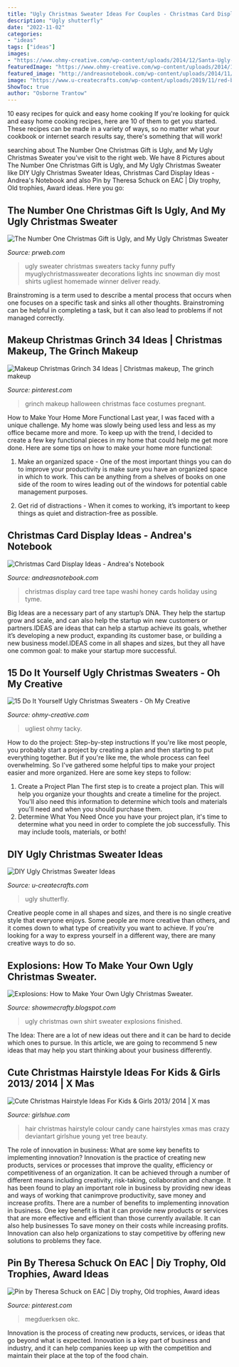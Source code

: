 ```yaml
---
title: "Ugly Christmas Sweater Ideas For Couples - Christmas Card Display Ideas"
description: "Ugly shutterfly"
date: "2022-11-02"
categories:
- "ideas"
tags: ["ideas"]
images:
- "https://www.ohmy-creative.com/wp-content/uploads/2014/12/Santa-Ugly-Christmas-Sweater-e1417922175279.jpg"
featuredImage: "https://www.ohmy-creative.com/wp-content/uploads/2014/12/Santa-Ugly-Christmas-Sweater-e1417922175279.jpg"
featured_image: "http://andreasnotebook.com/wp-content/uploads/2014/11/1.23.jpg"
image: "https://www.u-createcrafts.com/wp-content/uploads/2019/11/red-bow-sweater-518x700.jpg"
ShowToc: true
author: "Osborne Trantow"
---
```



10 easy recipes for quick and easy home cooking
If you're looking for quick and easy home cooking recipes, here are 10 of them to get you started. These recipes can be made in a variety of ways, so no matter what your cookbook or internet search results say, there's something that will work!

	

		
searching about The Number One Christmas Gift is Ugly, and My Ugly Christmas Sweater you've visit to the right web. We have 8 Pictures about The Number One Christmas Gift is Ugly, and My Ugly Christmas Sweater like DIY Ugly Christmas Sweater Ideas, Christmas Card Display Ideas - Andrea&#039;s Notebook and also Pin by Theresa Schuck on EAC | Diy trophy, Old trophies, Award ideas. Here you go:
		
    
## The Number One Christmas Gift Is Ugly, And My Ugly Christmas Sweater

<img loading=lazy src="http://ww1.prweb.com/prfiles/2011/11/16/8961169/my-ugly-christmas-sweater-5-annemarieblackman.JPG" onerror="this.onerror=null;this.src='https://tse1.mm.bing.net/th?id=OIP.tJ3P6uFMT3rSZlSCUB8xOAHaKu&amp;pid=15.1';" alt="The Number One Christmas Gift is Ugly, and My Ugly Christmas Sweater">

_Source: prweb.com_

>ugly sweater christmas sweaters tacky funny puffy myuglychristmassweater decorations lights inc snowman diy most shirts ugliest homemade winner deliver ready. 

	

Brainstroming is a term used to describe a mental process that occurs when one focuses on a specific task and sinks all other thoughts. Brainstroming can be helpful in completing a task, but it can also lead to problems if not managed correctly.

    
## Makeup Christmas Grinch 34 Ideas | Christmas Makeup, The Grinch Makeup

<img loading=lazy src="https://i.pinimg.com/736x/16/47/a8/1647a8661507bab0c6f02c5d6746eafb.jpg" onerror="this.onerror=null;this.src='https://tse1.mm.bing.net/th?id=OIP.QutklN4BKJWA4gcPWL3lZwAAAA&amp;pid=15.1';" alt="Makeup Christmas Grinch 34 Ideas | Christmas makeup, The grinch makeup">

_Source: pinterest.com_

>grinch makeup halloween christmas face costumes pregnant. 

	

How to Make Your Home More Functional
Last year, I was faced with a unique challenge. My home was slowly being used less and less as my office became more and more. To keep up with the trend, I decided to create a few key functional pieces in my home that could help me get more done. Here are some tips on how to make your home more functional: 
1. Make an organized space - One of the most important things you can do to improve your productivity is make sure you have an organized space in which to work. This can be anything from a shelves of books on one side of the room to wires leading out of the windows for potential cable management purposes. 

2. Get rid of distractions - When it comes to working, it’s important to keep things as quiet and distraction-free as possible.

    
## Christmas Card Display Ideas - Andrea&#039;s Notebook

<img loading=lazy src="http://andreasnotebook.com/wp-content/uploads/2014/11/1.23.jpg" onerror="this.onerror=null;this.src='https://tse4.mm.bing.net/th?id=OIP.vHXAeucP4ehMeLsAAB7UFwHaKi&amp;pid=15.1';" alt="Christmas Card Display Ideas - Andrea&#039;s Notebook">

_Source: andreasnotebook.com_

>christmas display card tree tape washi honey cards holiday using tyme. 

	

Big Ideas are a necessary part of any startup’s DNA. They help the startup grow and scale, and can also help the startup win new customers or partners.IDEAS are ideas that can help a startup achieve its goals, whether it’s developing a new product, expanding its customer base, or building a new business model.IDEAS come in all shapes and sizes, but they all have one common goal: to make your startup more successful.

    
## 15 Do It Yourself Ugly Christmas Sweaters - Oh My Creative

<img loading=lazy src="https://www.ohmy-creative.com/wp-content/uploads/2014/12/Santa-Ugly-Christmas-Sweater-e1417922175279.jpg" onerror="this.onerror=null;this.src='https://tse2.mm.bing.net/th?id=OIP.Z212cgz3Rwar9EXMLk0HAgHaLH&amp;pid=15.1';" alt="15 Do It Yourself Ugly Christmas Sweaters - Oh My Creative">

_Source: ohmy-creative.com_

>ugliest ohmy tacky. 

	

How to do the project: Step-by-step instructions
If you're like most people, you probably start a project by creating a plan and then starting to put everything together. But if you're like me, the whole process can feel overwhelming. So I've gathered some helpful tips to make your project easier and more organized. Here are some key steps to follow:
1. Create a Project Plan 
The first step is to create a project plan. This will help you organize your thoughts and create a timeline for the project. You'll also need this information to determine which tools and materials you'll need and when you should purchase them. 
2. Determine What You Need 
Once you have your project plan, it's time to determine what you need in order to complete the job successfully. This may include tools, materials, or both! 

    
## DIY Ugly Christmas Sweater Ideas

<img loading=lazy src="https://www.u-createcrafts.com/wp-content/uploads/2019/11/red-bow-sweater-518x700.jpg" onerror="this.onerror=null;this.src='https://tse2.mm.bing.net/th?id=OIP.SGPeUEG21k1lnXxPzkDG6wHaKA&amp;pid=15.1';" alt="DIY Ugly Christmas Sweater Ideas">

_Source: u-createcrafts.com_

>ugly shutterfly. 

	

Creative people come in all shapes and sizes, and there is no single creative style that everyone enjoys. Some people are more creative than others, and it comes down to what type of creativity you want to achieve. If you're looking for a way to express yourself in a different way, there are many creative ways to do so.

    
## Explosions: How To Make Your Own Ugly Christmas Sweater.

<img loading=lazy src="http://3.bp.blogspot.com/-82Qf9tfeZHg/ULsEf5HaTUI/AAAAAAAAATU/YSi2Zxf9ZcY/s1600/IMG_0425.JPG" onerror="this.onerror=null;this.src='https://tse4.mm.bing.net/th?id=OIP.aIwpEWx4tQkRzliTR5-pmgHaJ4&amp;pid=15.1';" alt="Explosions: How to Make Your Own Ugly Christmas Sweater.">

_Source: showmecrafty.blogspot.com_

>ugly christmas own shirt sweater explosions finished. 

	

The Idea:
There are a lot of new ideas out there and it can be hard to decide which ones to pursue. In this article, we are going to recommend 5 new ideas that may help you start thinking about your business differently.

    
## Cute Christmas Hairstyle Ideas For Kids &amp; Girls 2013/ 2014 | X Mas

<img loading=lazy src="http://www.girlshue.com/wp-content/uploads/2016/07/unnamed-file-4412.jpg" onerror="this.onerror=null;this.src='https://tse4.mm.bing.net/th?id=OIP.yhW0XR41o-m9BZR5jns1awHaJe&amp;pid=15.1';" alt="Cute Christmas Hairstyle Ideas For Kids &amp; Girls 2013/ 2014 | X mas">

_Source: girlshue.com_

>hair christmas hairstyle colour candy cane hairstyles xmas mas crazy deviantart girlshue young yet tree beauty. 

	

The role of innovation in business: What are some key benefits to implementing innovation?
Innovation is the practice of creating new products, services or processes that improve the quality, efficiency or competitiveness of an organization. It can be achieved through a number of different means including creativity, risk-taking, collaboration and change. It has been found to play an important role in business by providing new ideas and ways of working that canimprove productivity, save money and increase profits.
There are a number of benefits to implementing innovation in business. One key benefit is that it can provide new products or services that are more effective and efficient than those currently available. It can also help businesses To save money on their costs while increasing profits. Innovation can also help organizations to stay competitive by offering new solutions to problems they face.

    
## Pin By Theresa Schuck On EAC | Diy Trophy, Old Trophies, Award Ideas

<img loading=lazy src="https://i.pinimg.com/736x/d7/e9/73/d7e973c899de9fa596177929998970e3.jpg" onerror="this.onerror=null;this.src='https://tse3.mm.bing.net/th?id=OIP.0cv-Nxum4hoo4G6jJ5gsYQHaJ3&amp;pid=15.1';" alt="Pin by Theresa Schuck on EAC | Diy trophy, Old trophies, Award ideas">

_Source: pinterest.com_

>megduerksen okc. 

	

Innovation is the process of creating new products, services, or ideas that go beyond what is expected. Innovation is a key part of business and industry, and it can help companies keep up with the competition and maintain their place at the top of the food chain.

